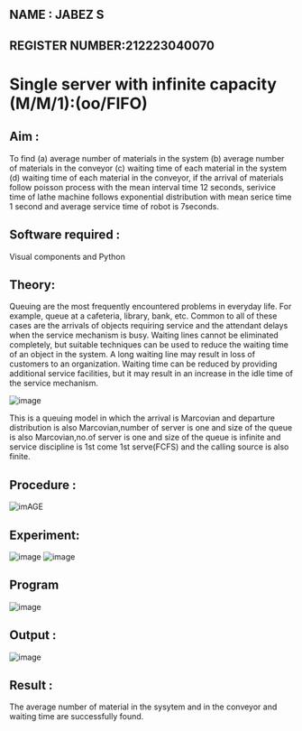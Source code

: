 ## NAME : JABEZ S
## REGISTER NUMBER:212223040070

# Single server with infinite capacity (M/M/1):(oo/FIFO)
## Aim :
To find (a) average number of materials in the system (b) average number of materials in the conveyor (c) waiting time of each material in the system (d) waiting time of each material in the conveyor, if the arrival  of materials follow poisson process with the mean interval time 12 seconds, serivice time of lathe machine follows exponential distribution with mean serice time 1 second and average service time of robot is 7seconds.

## Software required :
Visual components and Python

## Theory:
Queuing are the most frequently encountered problems in everyday life. For example, queue at a cafeteria, library, bank, etc. Common to all of these cases are the arrivals of objects requiring service and the attendant delays when the service mechanism is busy. Waiting lines cannot be eliminated completely, but suitable techniques can be used to reduce the waiting time of an object in the system. A long waiting line may result in loss of customers to an organization. Waiting time can be reduced by providing additional service facilities, but it may result in an increase in the idle time of the service mechanism.

![image](1.png)

This is a queuing model in which the arrival is Marcovian and departure distribution is also Marcovian,number of server is one and size of the queue is also Marcovian,no.of server is one and size of the queue is infinite and service discipline is 1st come 1st serve(FCFS) and the calling source is also finite.

## Procedure :

![imAGE](2.png)



## Experiment:
![image](https://github.com/jabezs2005/Single-server-infinite-capacity---Markov-Model/assets/147473463/5f604367-9ecf-4e67-9ed0-83d5ba6518cd)
![image](https://github.com/jabezs2005/Single-server-infinite-capacity---Markov-Model/assets/147473463/4c01844c-f76b-43b6-ae1e-4e1e40bdf979)



 
## Program
![image](https://github.com/ramjan1729/Single-server-infinite-capacity---Markov-Model/assets/103921593/5f1fd58d-5929-4c51-89ea-4cef009e5bad)

## Output :

![image](https://github.com/jabezs2005/Single-server-infinite-capacity---Markov-Model/assets/147473463/391d02d8-154c-4445-98b4-ea5d32f5b402)

## Result :
The average number of material in the sysytem and in the conveyor and waiting time are successfully found.
